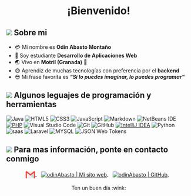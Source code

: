 
<div align="center">
  <h1>¡Bienvenido!</h1>
</div>


## <img src="https://raw.githubusercontent.com/nixin72/nixin72/master/wave.gif" width="50px"></img> Sobre mi

- :credit_card: Mi nombre es **Odin Abasto Montaño** 
- :school: Soy estudiante **Desarrollo de Aplicaciones Web**
- :earth_asia: Vivo en **Motril (Granada)** :palm_tree:
- :sweat_smile: Aprendiz de muchas tecnologías con preferencia por el **backend**
- :sunglasses: Mi frase favorita es ***"Si lo puedes imaginar, lo puedes programar"*** 

## <img src="https://media2.giphy.com/media/QssGEmpkyEOhBCb7e1/giphy.gif?cid=ecf05e47a0n3gi1bfqntqmob8g9aid1oyj2wr3ds3mg700bl&rid=giphy.gif" width="50px"> Algunos leguajes de programación y herramientas
![Java](https://img.shields.io/badge/java-%23ED8B00.svg?style=for-the-badge&logo=java&logoColor=white) ![HTML5](https://img.shields.io/badge/html5-%23E34F26.svg?style=for-the-badge&logo=html5&logoColor=white) ![CSS3](https://img.shields.io/badge/css3-%231572B6.svg?style=for-the-badge&logo=css3&logoColor=white) ![JavaScript](https://img.shields.io/badge/javascript-%23323330.svg?style=for-the-badge&logo=javascript&logoColor=%23F7DF1E) ![Markdown](https://img.shields.io/badge/markdown-%23000000.svg?style=for-the-badge&logo=markdown&logoColor=white) ![NetBeans IDE](https://img.shields.io/badge/NetBeansIDE-1B6AC6.svg?style=for-the-badge&logo=apache-netbeans-ide&logoColor=white) 
</br>
[![PHP](https://img.shields.io/badge/PHP-777BB4.svg?style=for-the-badge&logo=php&logoColor=white)](https://www.php.net/)
![Visual Studio Code](https://img.shields.io/badge/Visual%20Studio%20Code-0078d7.svg?style=for-the-badge&logo=visual-studio-code&logoColor=white) ![Git](https://img.shields.io/badge/git-%23F05033.svg?style=for-the-badge&logo=git&logoColor=white) ![GitHub](https://img.shields.io/badge/github-%23121011.svg?style=for-the-badge&logo=github&logoColor=white) 
[![IntelliJ IDEA](https://img.shields.io/badge/IntelliJ%20IDEA-000000.svg?style=for-the-badge&logo=intellij-idea&logoColor=white)](https://www.jetbrains.com/idea/) ![Python](https://img.shields.io/badge/Python-3776AB?style=for-the-badge&logo=python&logoColor=white) ![saas](https://img.shields.io/badge/Sass-CC6699?style=for-the-badge&logo=sass&logoColor=white) ![Laravel](https://img.shields.io/badge/Bootstrap-563D7C?style=for-the-badge&logo=bootstrap&logoColor=white) ![MYSQL](https://img.shields.io/badge/MySQL-00000F?style=for-the-badge&logo=mysql&logoColor=white) ![JSON Web Tokens](https://img.shields.io/badge/json%20web%20tokens-323330?style=for-the-badge&logo=json-web-tokens&logoColor=pink) 
## <img src='https://raw.githubusercontent.com/ShahriarShafin/ShahriarShafin/main/Assets/handshake.gif' width="80px"> Para mas información, ponte en contacto conmigo
<p align="center">
  <a href="mailto:odinabasto97@gmail.com" >
    <img align="center" alt="OdinAbasto | Gmail" width="26px" src="https://github.com/SatYu26/SatYu26/blob/master/Assets/Gmail.svg" />
  </a> &nbsp;&nbsp;
  
  <a href="https://www.oddin.es" target="_blank">
    <img align="center" alt="odinAbasto | Mi sito web" width="24px" src="https://upload.wikimedia.org/wikipedia/commons/thumb/c/c4/Globe_icon.svg/420px-Globe_icon.svg.png?20180308223847" />
  </a> &nbsp;&nbsp;
  
  <a href="" target="_blank">
    <img align="center" alt="odinAbasto | GitHub" width="26px" src="https://upload.wikimedia.org/wikipedia/commons/thumb/a/ae/Github-desktop-logo-symbol.svg/1024px-Github-desktop-logo-symbol.svg.png" />
  </a> &nbsp;&nbsp;
<p> 

<div align="center">
   Ten un buen día :wink: 
</div>
